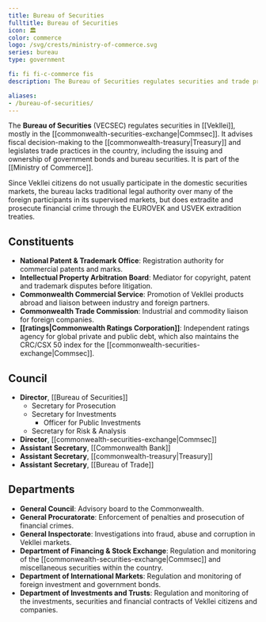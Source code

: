 ```yaml
---
title: Bureau of Securities
fulltitle: Bureau of Securities
icon: 🏛️
color: commerce
logo: /svg/crests/ministry-of-commerce.svg
series: bureau
type: government

fi: fi fi-c-commerce fis
description: The Bureau of Securities regulates securities and trade practices for the Ministry of Commerce.

aliases:
- /bureau-of-securities/
---
```

The <span class="fi fi-c-commerce fis"></span> **Bureau of Securities** (VECSEC) regulates securities in [[Vekllei]], mostly in the [[commonwealth-securities-exchange|Commsec]]. It advises fiscal decision-making to the [[commonwealth-treasury|Treasury]] and legislates trade practices in the country, including the issuing and ownership of government bonds and bureau securities. It is part of the [[Ministry of Commerce]].

Since Vekllei citizens do not usually participate in the domestic securities markets, the bureau lacks traditional legal authority over many of the foreign participants in its supervised markets, but does extradite and prosecute financial crime through the EUROVEK and USVEK extradition treaties.

## Constituents

* **National Patent & Trademark Office**: Registration authority for commercial patents and marks.
* **Intellectual Property Arbitration Board**: Mediator for copyright, patent and trademark disputes before litigation.
* **Commonwealth Commercial Service**: Promotion of Vekllei products abroad and liaison between industry and foreign partners.
* **Commonwealth Trade Commission**: Industrial and commodity liaison for foreign companies.
* **[[ratings|Commonwealth Ratings Corporation]]**: Independent ratings agency for global private and public debt, which also maintains the CRC/CSX 50 index for the [[commonwealth-securities-exchange|Commsec]].

## Council

* **Director**, [[Bureau of Securities]]
	* Secretary for Prosecution
	* Secretary for Investments
		* Officer for Public Investments
	* Secretary for Risk & Analysis
* **Director**, [[commonwealth-securities-exchange|Commsec]]
* **Assistant Secretary**, [[Commonwealth Bank]]
* **Assistant Secretary**, [[commonwealth-treasury|Treasury]]
* **Assistant Secretary**, [[Bureau of Trade]]

## Departments

* **General Council**: Advisory board to the Commonwealth.
* **General Procuratorate**: Enforcement of penalties and prosecution of financial crimes.
* **General Inspectorate**: Investigations into fraud, abuse and corruption in Vekllei markets.
* **Department of Financing & Stock Exchange**: Regulation and monitoring of the [[commonwealth-securities-exchange|Commsec]] and miscellaneous securities within the country.
* **Department of International Markets**: Regulation and monitoring of foreign investment and government bonds.
* **Department of Investments and Trusts**: Regulation and monitoring of the investments, securities and financial contracts of Vekllei citizens and companies.